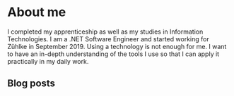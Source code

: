 # About me
I completed my apprenticeship as well as my studies in Information Technologies. I am a .NET Software Engineer and started working for Zühlke in September 2019. Using a technology is not enough for me. I want to have an in-depth understanding of the tools I use so that I can apply it practically in my daily work.

## Blog posts
<!-- BLOG-POST-LIST:START -->
<!-- BLOG-POST-LIST:END -->
